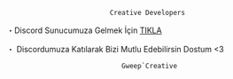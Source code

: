                               Creative Developers
 ・Discord  Sunucumuza Gelmek İçin   [TIKLA](https://discord.gg/7fdSUtD)
 
 ・ Discordumuza Katılarak Bizi Mutlu Edebilirsin Dostum <3
                            
                                 Gweep`Creative